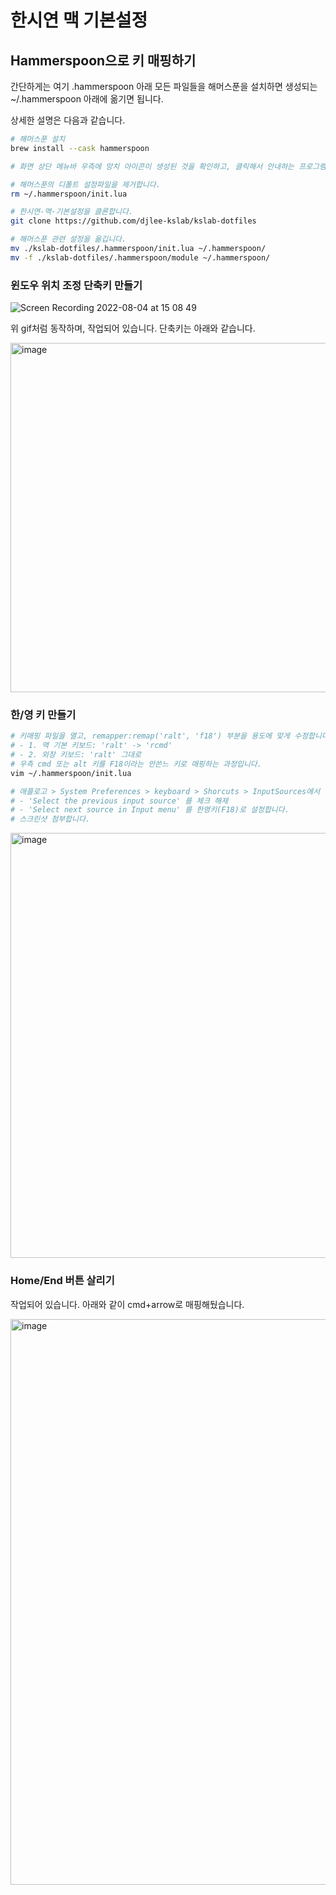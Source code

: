 # 한시연 맥 기본설정

## Hammerspoon으로 키 매핑하기

간단하게는 여기 .hammerspoon 아래 모든 파일들을 해머스푼을 설치하면 생성되는 ~/.hammerspoon 아래에 옮기면 됩니다.

상세한 설명은 다음과 같습니다.

```bash
# 해머스푼 설치
brew install --cask hammerspoon

# 화면 상단 메뉴바 우측에 망치 아이콘이 생성된 것을 확인하고, 클릭해서 안내하는 프로그램 권한 관련 작업을 완료합니다.

# 해머스푼의 디폴트 설정파일을 제거합니다.
rm ~/.hammerspoon/init.lua

# 한시연-맥-기본설정을 클론합니다.
git clone https://github.com/djlee-kslab/kslab-dotfiles

# 해머스푼 관련 설정을 옮깁니다.
mv ./kslab-dotfiles/.hammerspoon/init.lua ~/.hammerspoon/
mv -f ./kslab-dotfiles/.hammerspoon/module ~/.hammerspoon/
```

### 윈도우 위치 조정 단축키 만들기

![Screen Recording 2022-08-04 at 15 08 49](https://user-images.githubusercontent.com/96708272/182775472-c30029ef-a230-4209-a7fe-6075ad05f835.gif)

위 gif처럼 동작하며, 작업되어 있습니다. 단축키는 아래와 같습니다.

<img width="559" alt="image" src="https://user-images.githubusercontent.com/96708272/182769605-9584a962-6ce3-45d1-9194-0b8641170c37.png">

### 한/영 키 만들기

```bash
# 키매핑 파일을 열고, remapper:remap('ralt', 'f18') 부분을 용도에 맞게 수정합니다.
# - 1. 맥 기본 키보드: 'ralt' -> 'rcmd'
# - 2. 외장 키보드: 'ralt' 그대로
# 우측 cmd 또는 alt 키를 F18이라는 안쓴느 키로 매핑하는 과정입니다.
vim ~/.hammerspoon/init.lua

# 애플로고 > System Preferences > keyboard > Shorcuts > InputSources에서
# - 'Select the previous input source' 를 체크 해제
# - 'Select next source in Input menu' 를 한영키(F18)로 설정합니다.
# 스크린샷 첨부합니다.
```
<img width="680" alt="image" src="https://user-images.githubusercontent.com/96708272/182772661-6d7d0113-197f-4bb7-84bb-c6abff794db2.png">

### Home/End 버튼 살리기

작업되어 있습니다. 아래와 같이 cmd+arrow로 매핑해뒀습니다.

<img width="905" alt="image" src="https://user-images.githubusercontent.com/96708272/182773903-f1c6671f-bc58-4b92-84d7-c6de98d7f260.png">
